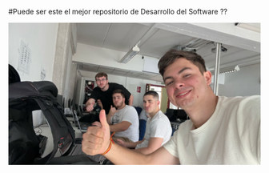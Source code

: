 #Puede ser este el mejor repositorio de Desarrollo del Software ??
<p align="center">
  <img src="https://github.com/JuanmiAcosta/Desarrollo_De_Software/blob/master/PR2/grupazo.jpeg?raw=true" alt="Imagen representativa">
</p>
